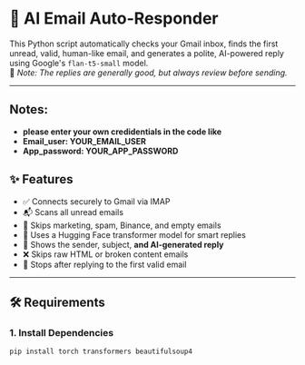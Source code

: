 # 📧 AI Email Auto-Responder

This Python script automatically checks your Gmail inbox, finds the first unread, valid, human-like email, and generates a polite, AI-powered reply using Google's `flan-t5-small` model.  
🧠 *Note: The replies are generally good, but always review before sending.*

---

## Notes:
- **please enter your own credidentials in the code like** 
- **Email_user: YOUR_EMAIL_USER**
- **App_password: YOUR_APP_PASSWORD**

## ✨ Features

- ✅ Connects securely to Gmail via IMAP  
- 📬 Scans all unread emails  
- 🧹 Skips marketing, spam, Binance, and empty emails  
- 🧠 Uses a Hugging Face transformer model for smart replies  
- 💬 Shows the sender, subject, **and AI-generated reply**  
- ❌ Skips raw HTML or broken content emails  
- 🛑 Stops after replying to the first valid email  

---

## 🛠️ Requirements

### 1. Install Dependencies
```bash
pip install torch transformers beautifulsoup4
